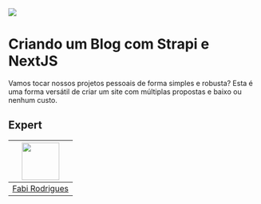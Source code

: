 <img src="https://storage.googleapis.com/golden-wind/experts-club/capa-github.svg" />

# Criando um Blog com Strapi e NextJS

Vamos tocar nossos projetos pessoais de forma simples e robusta?
Esta é uma forma versátil de criar um site com múltiplas propostas e baixo ou nenhum custo.

## Expert

| [<img src="https://avatars.githubusercontent.com/u/45862435?v=4" width="75px;"/>](https://github.com/frontfabi) |
| :-------------------------------------------------------------------------------------------------------------: |
|                                 [Fabi Rodrigues](https://github.com/frontfabi)                                  |